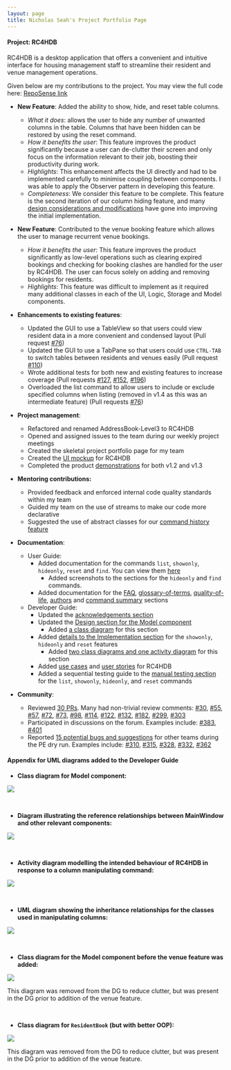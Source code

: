 ```yaml
---
layout: page
title: Nicholas Seah's Project Portfolio Page
---
```


#### Project: RC4HDB

RC4HDB is a desktop application that offers a convenient and intuitive interface for housing management staff to streamline their resident and venue management operations.

Given below are my contributions to the project. You may view the full code here: [RepoSense link](https://nus-cs2103-ay2223s1.github.io/tp-dashboard/?search=nseah21&breakdown=true)

* **New Feature**: Added the ability to show, hide, and reset table columns. 
    * *What it does*: allows the user to hide any number of unwanted columns in the table. Columns that have been hidden can be restored by using the reset command.
    * *How it benefits the user*: This feature improves the product significantly because a user can de-clutter their screen and only focus on the information relevant to their job, boosting their productivity during work.
    * *Highlights*: This enhancement affects the UI directly and had to be implemented carefully to minimise coupling between components. I was able to apply the Observer pattern in developing this feature.
    * *Completeness*: We consider this feature to be complete. This feature is the second iteration of our column hiding feature, and many [design considerations and modifications](https://ay2223s1-cs2103t-w12-3.github.io/tp/DeveloperGuide.html#show-onlyhide-only-feature-for-resident-fields) have gone into improving the initial implementation.
    
* **New Feature**: Contributed to the venue booking feature which allows the user to manage recurrent venue bookings.
    * *How it benefits the user*: This feature improves the product significantly as low-level operations such as clearing expired bookings and checking for booking clashes are handled for the user by RC4HDB. The user can focus solely on adding and removing bookings for residents.
    * *Highlights*: This feature was difficult to implement as it required many additional classes in each of the UI, Logic, Storage and Model components. 

* **Enhancements to existing features**:
    * Updated the GUI to use a TableView so that users could view resident data in a more convenient and condensed layout (Pull request [\#76](https://github.com/AY2223S1-CS2103T-W12-3/tp/pull/76))
    * Updated the GUI to use a TabPane so that users could use `CTRL-TAB` to switch tables between residents and venues easily (Pull request [\#110](https://github.com/AY2223S1-CS2103T-W12-3/tp/pull/110))
    * Wrote additional tests for both new and existing features to increase coverage (Pull requests [\#127](https://github.com/AY2223S1-CS2103T-W12-3/tp/pull/127), [\#152](https://github.com/AY2223S1-CS2103T-W12-3/tp/pull/152), [\#196](https://github.com/AY2223S1-CS2103T-W12-3/tp/pull/196))
    * Overloaded the list command to allow users to include or exclude specified columns when listing (removed in v1.4 as this was an intermediate feature) (Pull requests [\#76](https://github.com/AY2223S1-CS2103T-W12-3/tp/pull/76))

<div style="page-break-after: always;"></div>  

* **Project management**:
    * Refactored and renamed AddressBook-Level3 to RC4HDB
    * Opened and assigned issues to the team during our weekly project meetings
    * Created the skeletal project portfolio page for my team
    * Created the [UI mockup](https://drive.google.com/file/d/1W8m0SWCyVR849i6FcgitcHIZaWRen2Ip/view?usp=share_link) for RC4HDB
    * Completed the product [demonstrations](https://docs.google.com/presentation/d/1Rn9v81qwurx_IT_5V9oPZOge1VDZUPD1IxE3DUWkpYg/edit?usp=sharing) for both v1.2 and v1.3
    

* **Mentoring contributions:**
    * Provided feedback and enforced internal code quality standards within my team
    * Guided my team on the use of streams to make our code more declarative
    * Suggested the use of abstract classes for our [command history feature](https://github.com/AY2223S1-CS2103T-W12-3/tp/pull/122)


* **Documentation**:
    * User Guide:
        * Added documentation for the commands `list`, `showonly`, `hideonly`, `reset` and `find`. You can view them [here](https://ay2223s1-cs2103t-w12-3.github.io/tp/UserGuide.html#viewing-residents)
          * Added screenshots to the sections for the `hideonly` and `find` commands. 
        * Added documentation for the [FAQ](https://ay2223s1-cs2103t-w12-3.github.io/tp/UserGuide.html#faq), [glossary-of-terms](https://ay2223s1-cs2103t-w12-3.github.io/tp/UserGuide.html#glossary-of-terms), [quality-of-life](https://ay2223s1-cs2103t-w12-3.github.io/tp/UserGuide.html#quality-of-life), [authors](https://ay2223s1-cs2103t-w12-3.github.io/tp/UserGuide.html#authors) and [command summary](https://nseah21.github.io/tp/UserGuide.html#command-summary) sections
    * Developer Guide:
        * Updated the [acknowledgements section](https://ay2223s1-cs2103t-w12-3.github.io/tp/DeveloperGuide.html#acknowledgements) 
        * Updated the [Design section for the Model component](https://ay2223s1-cs2103t-w12-3.github.io/tp/DeveloperGuide.html#model-component)
            * Added [a class diagram](#appendix-for-uml-diagrams-added-to-the-developer-guide) for this section
        * Added [details to the Implementation section](https://ay2223s1-cs2103t-w12-3.github.io/tp/DeveloperGuide.html#showhide-feature-for-resident-fields) for the `showonly`, `hideonly` and `reset` features
            * Added [two class diagrams and one activity diagram](#appendix-for-uml-diagrams-added-to-the-developer-guide) for this section
        * Added [use cases](https://ay2223s1-cs2103t-w12-3.github.io/tp/DeveloperGuide.html#user-cases) and [user stories](https://ay2223s1-cs2103t-w12-3.github.io/tp/DeveloperGuide.html#user-stories) for RC4HDB
        * Added a sequential testing guide to the [manual testing section](https://ay2223s1-cs2103t-w12-3.github.io/tp/DeveloperGuide.html#viewing-residents) for the `list`, `showonly`, `hideonly`, and `reset` commands
    

* **Community**:
    * Reviewed [30 PRs](https://github.com/AY2223S1-CS2103T-W12-3/tp/pulls?q=is%3Apr+reviewed-by%3Anseah21). Many had non-trivial review comments: [\#30](https://github.com/AY2223S1-CS2103T-W12-3/tp/pull/30), [\#55](https://github.com/AY2223S1-CS2103T-W12-3/tp/pull/55), [\#57](https://github.com/AY2223S1-CS2103T-W12-3/tp/pull/57), [\#72](https://github.com/AY2223S1-CS2103T-W12-3/tp/pull/72), [\#73](https://github.com/AY2223S1-CS2103T-W12-3/tp/pull/73), [\#98](https://github.com/AY2223S1-CS2103T-W12-3/tp/pull/98), [\#114](https://github.com/AY2223S1-CS2103T-W12-3/tp/pull/114), [\#122](https://github.com/AY2223S1-CS2103T-W12-3/tp/pull/122), [\#132](https://github.com/AY2223S1-CS2103T-W12-3/tp/pull/132), [\#182](https://github.com/AY2223S1-CS2103T-W12-3/tp/pull/182), [\#299](https://github.com/AY2223S1-CS2103T-W12-3/tp/pull/299), [\#303](https://github.com/AY2223S1-CS2103T-W12-3/tp/pull/303) 
    * Participated in discussions on the forum. Examples include: [\#383](https://github.com/nus-cs2103-AY2223S1/forum/issues/383), [\#401](https://github.com/nus-cs2103-AY2223S1/forum/issues/401)
    * Reported [15 potential bugs and suggestions](https://github.com/nseah21/ped/issues) for other teams during the PE dry run. Examples include: [\#310](https://github.com/AY2223S1-CS2103T-T12-4/tp/issues/310), [\#315](https://github.com/AY2223S1-CS2103T-T12-4/tp/issues/315), [\#328](https://github.com/AY2223S1-CS2103T-T12-4/tp/issues/328), [\#332](https://github.com/AY2223S1-CS2103T-T12-4/tp/issues/332), [\#362](https://github.com/AY2223S1-CS2103T-T12-4/tp/issues/362)

<div style="page-break-after: always;"></div>

#### Appendix for UML diagrams added to the Developer Guide

* **Class diagram for Model component:**

![](../images/ModelClassDiagram.png)

<br>

* **Diagram illustrating the reference relationships between MainWindow and other relevant components:**

![](../images/MainWindowRelationships.png)

<br>

* **Activity diagram modelling the intended behaviour of RC4HDB in response to a column manipulating command:**

![](../images/ManipulatingColumnsActivityDiagram.png)

<br>

* **UML diagram showing the inheritance relationships for the classes used in manipulating columns:**

![](../images/AbstractClassesForShowHideFeature.png)

<br>

<div style="page-break-after: always;"></div>

* **Class diagram for the Model component before the venue feature was added:**

![](../images/ModelClassDiagramWithoutVenueBooking.png)

This diagram was removed from the DG to reduce clutter, but was present in the DG prior to addition of the venue feature.

<br>

* **Class diagram for `ResidentBook` (but with better OOP):**

![](../images/BetterModelClassDiagram.png)

This diagram was removed from the DG to reduce clutter, but was present in the DG prior to addition of the venue feature.

<br>
